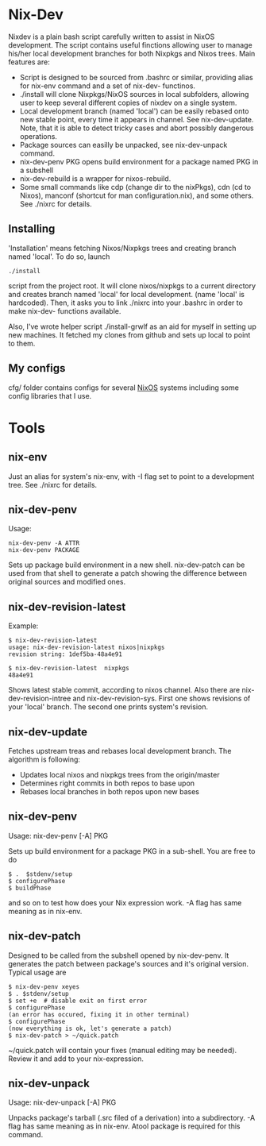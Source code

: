 Nix-Dev
=======

Nixdev is a plain bash script carefully written to assist in NixOS development.
The script contains useful finctions allowing user to manage his/her local
development branches for both Nixpkgs and Nixos trees. Main features are:

* Script is designed to be sourced from .bashrc or similar, providing alias for
  nix-env command and a set of nix-dev- functinos.
* ./install will clone Nixpkgs/NixOS sources in local subfolders, allowing
  user to keep several different copies of nixdev on a single system.
* Local development branch (named 'local') can be easily rebased onto
  new stable point, every time it appears in channel. See nix-dev-update. Note,
  that it is able to detect tricky cases and abort possibly dangerous
  operations.
* Package sources can easilly be unpacked, see nix-dev-unpack command.
* nix-dev-penv PKG opens build environment for a package named PKG in a subshell
* nix-dev-rebuild is a wrapper for nixos-rebuild.
* Some small commands like cdp (change dir to the nixPkgs), cdn (cd to Nixos),
  manconf (shortcut for man configuration.nix), and some others. See ./nixrc for
  details.

Installing
----------

'Installation' means fetching Nixos/Nixpkgs trees and creating branch named
'local'. To do so, launch

    ./install

script from the project root. It will clone nixos/nixpkgs to a current directory
and creates branch named 'local' for local development. (name 'local' is
hardcoded). Then, it asks you to link ./nixrc into  your .bashrc in order to
make nix-dev- functions available.

Also, I've wrote helper script ./install-grwlf as an aid for myself in setting
up new machines. It fetched my clones from github and sets up local to point to
them.

My configs
----------

cfg/ folder contains configs for several [NixOS](http://www.nixos.org) systems
including some config libraries that I use.

Tools
=====

nix-env
-------
Just an alias for system's nix-env, with -I flag set to point to a development
tree. See ./nixrc for details.

nix-dev-penv
------------
Usage:

    nix-dev-penv -A ATTR
    nix-dev-penv PACKAGE

Sets up package build environment in a new shell. nix-dev-patch can be used from that shell to generate
a patch showing the difference between original sources and modified ones.

nix-dev-revision-latest
-----------------------
Example:

    $ nix-dev-revision-latest 
    usage: nix-dev-revision-latest nixos|nixpkgs
    revision string: 1def5ba-48a4e91

    $ nix-dev-revision-latest  nixpkgs
    48a4e91

Shows latest stable commit, according to nixos channel. Also there are
nix-dev-revision-intree and nix-dev-revision-sys. First one shows revisions of
your 'local' branch. The second one prints system's revision.

nix-dev-update
--------------
Fetches upstream treas and rebases local development branch. The algorithm is
following:
* Updates local nixos and nixpkgs trees from the origin/master
* Determines right commits in both repos to base upon
* Rebases local branches in both repos upon new bases

nix-dev-penv
------------
Usage: nix-dev-penv [-A] PKG

Sets up build environment for a package PKG in a sub-shell. You are free to do

    $ .  $stdenv/setup
    $ configurePhase
    $ buildPhase

and so on to test how does your Nix expression work. -A flag has same meaning as
in nix-env.

nix-dev-patch
-------------
Designed to be called from the subshell opened by nix-dev-penv. It generates the
patch between package's sources and it's original version. Typical usage are

    $ nix-dev-penv xeyes
    $ . $stdenv/setup
    $ set +e  # disable exit on first error
    $ configurePhase
    (an error has occured, fixing it in other terminal)
    $ configurePhase
    (now everything is ok, let's generate a patch)
    $ nix-dev-patch > ~/quick.patch

~/quick.patch will contain your fixes (manual editing may be needed). Review it
and add to your nix-expression.

nix-dev-unpack
--------------
Usage: nix-dev-unpack [-A] PKG

Unpacks package's tarball (.src filed of a derivation) into a subdirectory. -A
flag has same meaning as in nix-env. Atool package is required for this command.



